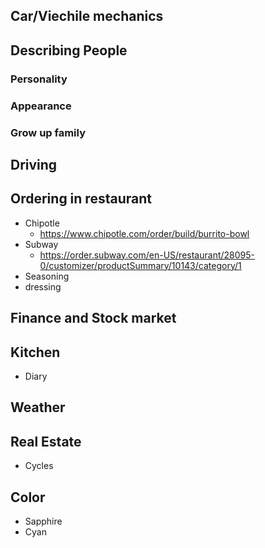 
## Car/Viechile mechanics 


## Describing People 
### Personality 
### Appearance 
### Grow up family 

## Driving 

## Ordering in restaurant 
* Chipotle 
	* https://www.chipotle.com/order/build/burrito-bowl
* Subway  
	* https://order.subway.com/en-US/restaurant/28095-0/customizer/productSummary/10143/category/1
* Seasoning 
* dressing 

## Finance and Stock market  


## Kitchen 
* Diary 

## Weather 

## Real Estate  
* Cycles 

## Color  
* Sapphire 
* Cyan 

